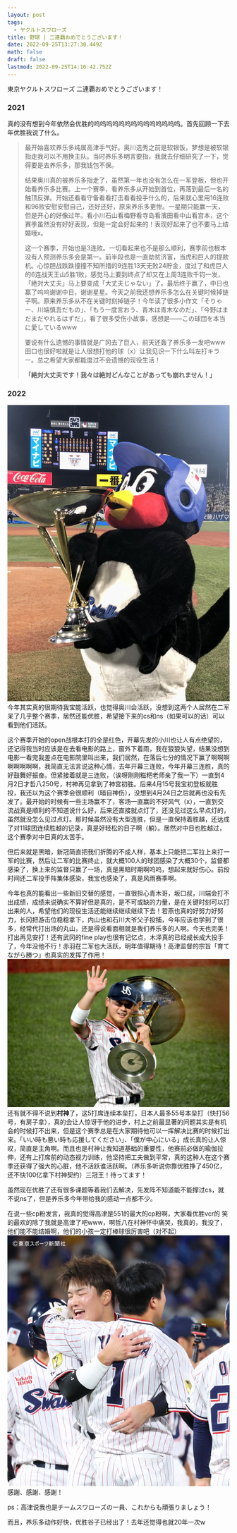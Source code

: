 ```yaml
---
layout: post
tags:
  - ヤクルトスワローズ
title: 野球 | 二連覇おめでとうございます！
date: 2022-09-25T13:27:30.449Z
math: false
draft: false
lastmod: 2022-09-25T14:16:42.752Z
---
```

東京ヤクルトスワローズ
二連覇おめでとうございます！

### 2021

真的没有想到今年依然会优胜的呜呜呜呜呜呜呜呜呜呜呜呜呜呜。首先回顾一下去年优胜我说了什么。

> 最开始喜欢养乐多纯属高津手气好。奥川选秀之前是软银饭，梦想是被软银指走我可以不用换主队。当时养乐多明言要指，我就去仔细研究了一下，觉得要是去养乐多，那我钱包不保。
> 
> 结果奥川真的被养乐多指走了，虽然第一年也没有怎么在一军登板，但也开始看养乐多比赛。上一个赛季，看养乐多从开始到首位，再落到最后一名的触顶反弹。开始还看看守备看看打击看看投手什么的，后来就心里用16连败和96败安慰安慰自己，还好还好，原来养乐多更惨。一星期只能赢一天，但是开心的好像过年。看小川石山看梅野看寺岛看濱田看中山看宫本，这个赛季虽然没有好好表现，但是一定会好起来的！表现好起来了也不要马上结婚哦x。
> 
> 这一个赛季，开始也是3连败。一切看起来也不是那么顺利，赛季前也根本没有人预测养乐多会是第一。前半段也是一直劫贫济富，当虎和巨人的提款机。心惊胆战跌跌撞撞不知所措的9连胜13天无败24貯金，度过了和虎巨人的6连战天王山5胜1败，感觉马上要到终点了却又在上周3连败千钧一发，「絶対大丈夫」马上要变成「大丈夫じゃない」了。最后终于赢了，中日也赢了呜呜谢谢中日，谢谢星星。今天之前我还想养乐多怎么在关键时候掉链子啊。原来养乐多从不在关键时刻掉链子！今年读了很多小作文「そりゃー、川端慎吾だもの」、「もう一度言おう、青木は青木なのだ」、「今野はまだまだやれるはずだ」，看了很多受伤小故事，感想是——この球団を本当に愛しているwww
> 
> 要说有什么遗憾的事情就是广冈去了巨人，前天还轰了养乐多一发吧www田口也很好啦就是让人很想打他的球（x）让我见识一下什么叫左打キラー。总之希望大家都能度过不会遗憾的现役生活！
> 
> **「絶対大丈夫です！我々は絶対どんなことがあっても崩れません！」**

### 2022
![tsubakurou](static\img\20220925_220204.jpg)
今年其实真的很期待我宝能活跃，也觉得奥川会活跃，没想到这两个人居然在二军呆了几乎整个赛季，居然还能优胜，希望接下来的cs和ns（如果可以的话）可以看到他们活跃。

这个赛季开始的open战根本打的全是红色，开幕先发的小川也让人有点绝望的，还记得我当时应该是在去看电影的路上，窗外下着雨，我在狠狠失望，结果没想到电影一看完我差点在电影院里叫出来，我们居然，在落后七分的情况下赢了啊啊啊啊啊啊啊啊，我简直无法言说这种心情，去年开幕三连败，今年开幕三连胜，真的好鼓舞好振奋。但紧接着就是三连败，（诶呀刚刚糍粑老师亲了我一下）一直到4月2日才哲八250号，村神再见拿到了神宫初胜。后来4月15号我宝初登板就胜投，我还以为这个赛季会很顺利（暗自神伤），没想到4月24日之后就再也没有先发了。最开始的时候有一些主场赢不了，客场一直赢的不好风气（x），一直到交流战真是顺利的不知道说什么好，后来还直接就点灯了，还没见过这么早点灯的，虽然就没怎么见过点灯。那时候虽然没有大型连胜，但是一直保持着胜越，还达成了对11球团连续胜越的记录，真是好轻松的日子啊（躺）。居然对中日也胜越过，这个赛季对中日真的太苦手。

但后来就是黑暗，新冠简直把我们折腾的不成人样，基本上只能把二军拉上来打一军的比赛，然后让二军的比赛终止，就大概100人的球团感染了大概30个，监督都感染了，换上来的监督只赢了一场，真是黑暗时期啊呜呜，想起来就好伤心。前段时间还二军投手阵集体感染，我宝也感染了，真是风雨赛季啊。

今年也真的能看出一些新旧交替的感觉，一直很担心青木哥，坂口叔，川端会打不出成绩，成绩来说确实不算好但是真的，是不可或缺的力量，是在关键时刻可以打出来的人，希望他们的现役生活还能继续继续继续下去！若燕也真的好努力好努力，长冈把游击位稳稳拿下，内山也和石川大爷父子投捕，今年应该也学到了很多，经常代打出场的丸山，还是得说看面相就是我们养乐多的人啊。今天也完美！打出再见安打！还有武冈的fine play也很有记忆点，木泽真的已经成长成大投手了，今年没他不行！赤羽在二军也大活跃，明年值得期待！高津监督的宗旨「育てながら勝つ」也真实的发挥了作用！
![maruyama](static\img\20220925_220443.jpg)
还有就不得不说到**村神**了，这5打席连续本垒打，日本人最多55号本垒打（快打56号，有房子拿），真的会让人惊讶于他的进步，村上之前最显著的问题其实是有机会的时候打不出来，但是这个赛季总是在大家期待他可以一挥解决比赛的时候打出来。「いい時も悪い時も応援してください」、「僕が中心にいる」成长真的让人惊叹，简直是主角啊。而且也是村神让我知道基础的重要性，他赛前必做的瑜伽拉伸，还有上打席前的动态视力训练，他坚持把工夫做到平常，真的这种人在这个赛季还获得了强大的心脏，他不活跃谁活跃啊。（养乐多听说你靠优胜挣了450亿，还不快100亿拿下村神契约）三冠王！待ってます！

虽然现在优胜了还有很多课题等着我们去解决，先发阵不知道能不能撑过cs，就不说ns了，但是养乐多今年带给我的感动一点都不少。

在说一些cp粉发言，我真的觉得高津是551的最大的cp粉啊，大家看优胜vcr的 笑的最欢的除了我就是高津了吧www，啊哲八在村神怀中痛哭，我真的，我没了，他们能不能结婚啊，他们的小孩一定打棒球很厉害吧（对不起）
![551](static\img\20220925_221227.jpg)
感謝、感謝、感謝！

ps：高津说我也是チームスワローズの一員、これからも頑張りましょう！

而且，养乐多动作好快，优胜谷子已经出了！去年还觉得也就20年一次w




